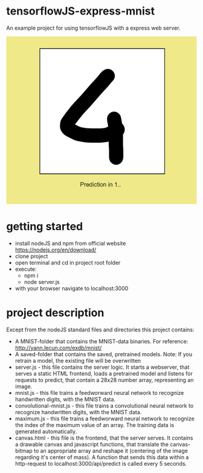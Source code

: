 # tensorflowJS-express-mnist
An example project for using tensorflowJS with a express web server.

![Screnshot](screenshot.png?raw=true "Test the prediction interactively")

# getting started
- install nodeJS and npm from official website https://nodejs.org/en/download/
- clone project
- open terminal and cd in project root folder
- execute:
    - npm i
    - node server.js
- with your browser navigate to localhost:3000

# project description
Except from the nodeJS standard files and directories this project contains:
- A MNIST-folder that contains the MNIST-data binaries. For reference: http://yann.lecun.com/exdb/mnist/
- A saved-folder that contains the saved, pretrained models. Note: If you retrain a model, the existing file will be overwritten
- server.js - this file contains the server logic. It starts a webserver, that serves a static HTML frontend, loads a pretrained model and listens for requests to predict, that contain a 28x28 number array, representing an image.
- mnist.js - this file trains a feedworward neural network to recognize handwritten digits, with the MNIST data.
- convolutional-mnist.js - this file trains a convolutional neural network to recognize handwritten digits, with the MNIST data.
- maximum.js - this file trains a feedworward neural network to recognize the index of the maximum value of an array. The training data is generated automatically.
- canvas.html - this file is the frontend, that the server serves. It contains a drawable canvas and javascript functions, that translate the canvas-bitmap to an appropriate array and reshape it (centering of the image regarding it's center of mass). A function that sends this data within a http-request to localhost:3000/api/predict is called every 5 seconds.

